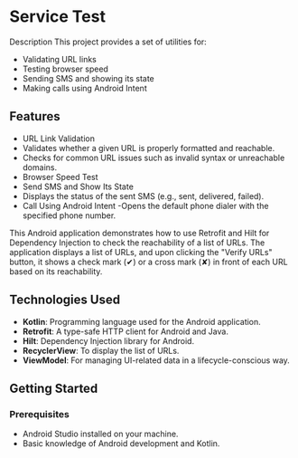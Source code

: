 # Service Test

Description
This project provides a set of utilities for:

- Validating URL links
- Testing browser speed
- Sending SMS and showing its state
- Making calls using Android Intent

## Features
- URL Link Validation
- Validates whether a given URL is properly formatted and reachable.
- Checks for common URL issues such as invalid syntax or unreachable domains.
- Browser Speed Test
- Send SMS and Show Its State
- Displays the status of the sent SMS (e.g., sent, delivered, failed).
- Call Using Android Intent
-Opens the default phone dialer with the specified phone number.

This Android application demonstrates how to use Retrofit and Hilt for Dependency Injection to check the reachability of a list of URLs. The application displays a list of URLs, and upon clicking the "Verify URLs" button, it shows a check mark (✔) or a cross mark (✘) in front of each URL based on its reachability.

## Technologies Used

- **Kotlin**: Programming language used for the Android application.
- **Retrofit**: A type-safe HTTP client for Android and Java.
- **Hilt**: Dependency Injection library for Android.
- **RecyclerView**: To display the list of URLs.
- **ViewModel**: For managing UI-related data in a lifecycle-conscious way.

## Getting Started

### Prerequisites

- Android Studio installed on your machine.
- Basic knowledge of Android development and Kotlin.
